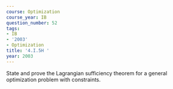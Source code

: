 ```yaml
---
course: Optimization
course_year: IB
question_number: 52
tags:
- IB
- '2003'
- Optimization
title: '4.I.5H '
year: 2003
---
```



State and prove the Lagrangian sufficiency theorem for a general optimization problem with constraints.